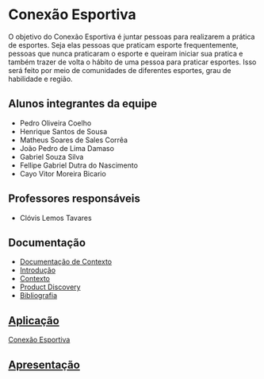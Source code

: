 # Conexão Esportiva

O objetivo do Conexão Esportiva é juntar pessoas para realizarem a prática de esportes. Seja elas pessoas que praticam esporte frequentemente, pessoas que nunca praticaram o esporte e queiram iniciar sua pratica e também trazer de volta o hábito de uma pessoa para praticar esportes. Isso será feito por meio de comunidades de diferentes esportes, grau de habilidade e região. 


## Alunos integrantes da equipe

* Pedro Oliveira Coelho  
* Henrique Santos de Sousa
* Matheus Soares de Sales Corrêa
* João Pedro de Lima Damaso
* Gabriel Souza Silva
* Fellipe Gabriel Dutra do Nascimento
* Cayo Vitor Moreira Bicario

## Professores responsáveis

* Clóvis Lemos Tavares

<h2>Documentação</h2> 

* <a href="docs/Documentação do Projeto (1).md"> Documentação de Contexto<br>
* <a href="docs/Introdução.md"> Introdução<br>
* <a href="docs/Contexto.md"> Contexto<br>
* <a href="docs/ProductDiscovery.md"> Product Discovery<br>
* <a href="docs/ProductDiscovery.md"> Bibliografia<br>

<h2>Aplicação</h2>

<a href="https://icei-puc-minas-pbe-ads-si.github.io/pbe-si-ads-2024-2-tiaw-t1-pbe-si-ads-2024-2-tiaw-t1-conexaoesport/"> Conexão Esportiva

<h2>Apresentação</h2>



